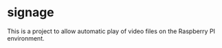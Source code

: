 # signage
This is a project to allow automatic play of video files on the Raspberry PI environment.


